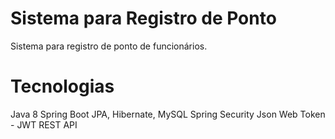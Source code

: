# Sistema para Registro de Ponto
Sistema para registro de ponto de funcionários.

# Tecnologias
Java 8
Spring Boot
JPA, Hibernate, MySQL
Spring Security
Json Web Token - JWT
REST API
